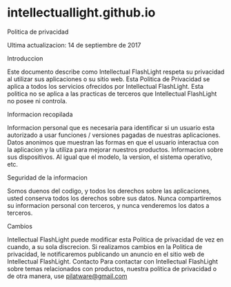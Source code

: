 # intellectuallight.github.io
Politica de privacidad

Ultima actualizacion: 14 de septiembre de 2017

Introduccion

Este documento describe como Intellectual FlashLight respeta su privacidad al utilizar sus aplicaciones o su sitio web. Esta Politica de Privacidad se aplica a todos los servicios ofrecidos por Intellectual FlashLight. Esta politica no se aplica a las practicas de terceros que Intellectual FlashLight no posee ni controla.

Informacion recopilada

Informacion personal que es necesaria para identificar si un usuario esta autorizado a usar funciones / versiones pagadas de nuestras aplicaciones. Datos anonimos que muestran las formas en que el usuario interactua con la aplicacion y la utiliza para mejorar nuestros productos. Informacion sobre sus dispositivos. Al igual que el modelo, la version, el sistema operativo, etc.

Seguridad de la informacion

Somos duenos del codigo, y todos los derechos sobre las aplicaciones, usted conserva todos los derechos sobre sus datos. Nunca compartiremos su informacion personal con terceros, y nunca venderemos los datos a terceros.

Cambios

Intellectual FlashLight puede modificar esta Politica de privacidad de vez en cuando, a su sola discrecion. Si realizamos cambios en la Politica de privacidad, le notificaremos publicando un anuncio en el sitio web de Intellectual FlashLight. Contacto Para contactar con Intellectual FlashLight sobre temas relacionados con productos, nuestra politica de privacidad o de otra manera, use pilatware@gmail.com
